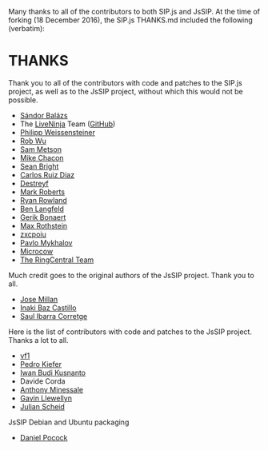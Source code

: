 Many thanks to all of the contributors to both SIP.js and JsSIP. At the time of forking (18 December 2016), the SIP.js THANKS.md included the following (verbatim):

THANKS
======

Thank you to all of the contributors with code and patches to the SIP.js project, as well as to the JsSIP project, without which this would not be possible.

* [Sándor Balázs](https://github.com/sanyatuning)
* The [LiveNinja](https://www.liveninja.com) Team ([GitHub](https://github.com/liveninja))
* [Philipp Weissensteiner](https://github.com/wpp)
* [Rob Wu](https://github.com/Rob--W)
* [Sam Metson](https://github.com/Bat-o-matic)
* [Mike Chacon](https://github.com/sicdigital)
* [Sean Bright](https://github.com/seanbright)
* [Carlos Ruiz Diaz](https://github.com/caruizdiaz)
* [Destreyf](https://github.com/Destreyf)
* [Mark Roberts](https://github.com/markandrus)
* [Ryan Rowland](https://github.com/ryan-rowland)
* [Ben Langfeld](https://github.com/benlangfeld)
* [Gerik Bonaert](https://github.com/adaxi)
* [Max Rothstein](https://github.com/mrothstein)
* [zxcpoiu](https://github.com/zxcpoiu)
* [Pavlo Mykhalov](https://github.com/growtofill)
* [Microcow](https://github.com/Mirocow)
* [The RingCentral Team](https://github.com/ringcentral)

Much credit goes to the original authors of the JsSIP project.  Thank you to all.

* [Jose Millan](https://github.com/jmillan)
* [Inaki Baz Castillo](https://github.com/ibc)
* [Saul Ibarra Corretge](https://github.com/saghul)


Here is the list of contributors with code and patches to the JsSIP project. Thanks a lot to all.

* [vf1](https://github.com/vf1)
* [Pedro Kiefer](https://github.com/pedrokiefer)
* [Iwan Budi Kusnanto](https://github.com/iwanbk)
* Davide Corda
* [Anthony Minessale](https://github.com/FreeSWITCH)
* [Gavin Llewellyn](https://github.com/gavllew)
* [Julian Scheid](https://github.com/jscheid)


JsSIP Debian and Ubuntu packaging

* [Daniel Pocock](https://github.com/dpocock)
